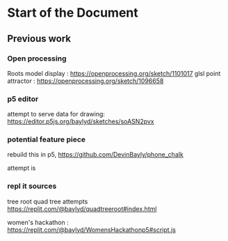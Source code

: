 # Start of the Document

## Previous work

### Open processing

Roots model display : https://openprocessing.org/sketch/1101017
glsl point attractor : https://openprocessing.org/sketch/1096658 

### p5 editor

attempt to serve data for drawing: https://editor.p5js.org/baylyd/sketches/soASN2pvx

### potential feature piece

rebuild this in p5,
https://github.com/DevinBayly/phone_chalk

attempt is 

### repl it sources

tree root quad tree attempts https://replit.com/@baylyd/quadtreeroot#index.html

women's hackathon : https://replit.com/@baylyd/WomensHackathonp5#script.js

